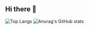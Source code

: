 ## Hi there 👋
![Top Langs](https://github-readme-stats.vercel.app/api/top-langs/?username=Konnyaku-C)
![Anurag's GitHub stats](https://github-readme-stats.vercel.app/api?username=Konnyaku-C)
<!--
**Konnyaku-C/Konnyaku-C** is a ✨ _special_ ✨ repository because its `README.md` (this file) appears on your GitHub profile.

Here are some ideas to get you started:

- 🔭 I’m currently working on ...
- 🌱 I’m currently learning ...
- 👯 I’m looking to collaborate on ...
- 🤔 I’m looking for help with ...
- 💬 Ask me about ...
- 📫 How to reach me: ...
- 😄 Pronouns: ...
- ⚡ Fun fact: ...
-->
